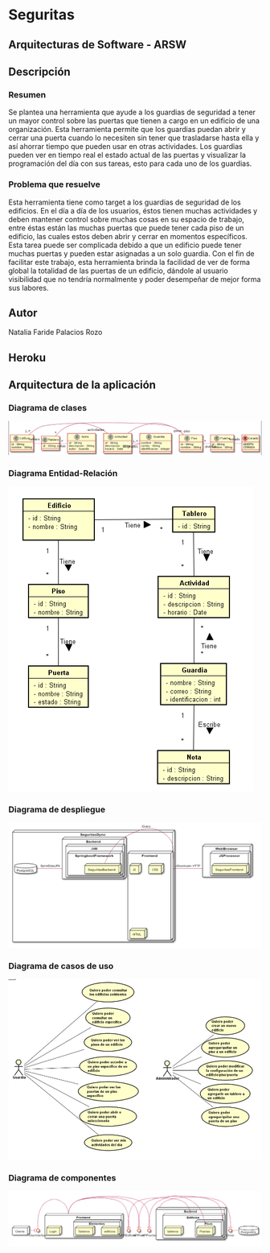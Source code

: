 # Seguritas

## Arquitecturas de Software - ARSW

## Descripción

### Resumen

Se plantea una herramienta que ayude a los guardias de seguridad a tener un mayor control sobre las puertas que tienen a cargo en un edificio de una organización. Esta herramienta permite que los guardias puedan abrir y cerrar una puerta cuando lo necesiten sin tener que trasladarse hasta ella y así ahorrar tiempo que pueden usar en otras actividades. Los guardias pueden ver en tiempo real el estado actual de las puertas y visualizar la programación del día con sus tareas, esto para cada uno de los guardias.

### Problema que resuelve

Esta herramienta tiene como target a los guardias de seguridad de los edificios. En el día a día de los usuarios, éstos tienen muchas actividades y deben mantener control sobre muchas cosas en su espacio de trabajo, entre éstas están las muchas puertas que puede tener cada piso de un edificio, las cuales estos deben abrir y cerrar en momentos específicos. Esta tarea puede ser complicada debido a que un edificio puede tener muchas puertas y pueden estar asignadas a un solo guardia. Con el fin de facilitar este trabajo, esta herramienta brinda la facilidad de ver de forma global la totalidad de las puertas de un edificio, dándole al usuario visibilidad que no tendría normalmente y poder desempeñar de mejor forma sus labores.

## Autor

Natalia Faride Palacios Rozo

## Heroku

## Arquitectura de la aplicación

### Diagrama de clases

![](https://raw.githubusercontent.com/Nattpalacios/Seguritas/master/Imagenes/diagramaClases.png)

### Diagrama Entidad-Relación

![](https://raw.githubusercontent.com/Nattpalacios/Seguritas/master/Imagenes/entidadRelacion.png)

### Diagrama de despliegue

![](https://raw.githubusercontent.com/Nattpalacios/Seguritas/master/Imagenes/diagramaDespliegue.PNG)

### Diagrama de casos de uso

![](https://raw.githubusercontent.com/Nattpalacios/Seguritas/master/Imagenes/casosDeUso.PNG)

### Diagrama de componentes

![](https://raw.githubusercontent.com/Nattpalacios/Seguritas/master/Imagenes/diagramaComponentes.PNG)



